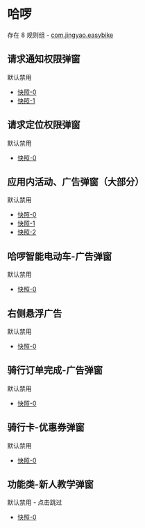 # 哈啰

存在 8 规则组 - [com.jingyao.easybike](/src/apps/com.jingyao.easybike.ts)

## 请求通知权限弹窗

默认禁用

- [快照-0](https://i.gkd.li/import/13228735)
- [快照-1](https://i.gkd.li/import/13402675)

## 请求定位权限弹窗

默认禁用

- [快照-0](https://i.gkd.li/import/13228677)

## 应用内活动、广告弹窗（大部分）

默认禁用

- [快照-0](https://i.gkd.li/import/12650028)
- [快照-1](https://i.gkd.li/import/12650090)
- [快照-2](https://i.gkd.li/import/13331231)

## 哈啰智能电动车-广告弹窗

默认禁用

- [快照-0](https://i.gkd.li/import/12650163)

## 右侧悬浮广告

默认禁用

- [快照-0](https://i.gkd.li/import/12650071)

## 骑行订单完成-广告弹窗

默认禁用

- [快照-0](https://i.gkd.li/import/12684673)

## 骑行卡-优惠券弹窗

默认禁用

- [快照-0](https://i.gkd.li/import/12739316)

## 功能类-新人教学弹窗

默认禁用 - 点击跳过

- [快照-0](https://i.gkd.li/import/13837543)
